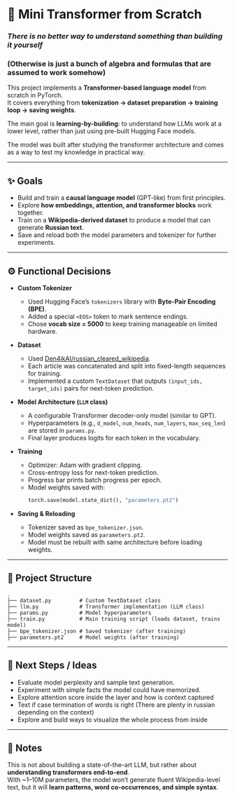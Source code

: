 # 🧠 Mini Transformer from Scratch  

### *There is no better way to understand something than building it yourself*
### (Otherwise is just a bunch of algebra and formulas that are assumed to work somehow)

This project implements a **Transformer-based language model** from scratch in PyTorch.  
It covers everything from **tokenization → dataset preparation → training loop → saving weights**.  

The main goal is **learning-by-building**: to understand how LLMs work at a lower level, rather than just using pre-built Hugging Face models.

The model was built after studying the transformer architecture and comes as a way to test my knowledge in practical way.

---

## ✨ Goals

- Build and train a **causal language model** (GPT-like) from first principles.  
- Explore **how embeddings, attention, and transformer blocks** work together.  
- Train on a **Wikipedia-derived dataset** to produce a model that can generate **Russian text**.  
- Save and reload both the model parameters and tokenizer for further experiments.

---

## ⚙️ Functional Decisions

- **Custom Tokenizer**  
  - Used Hugging Face’s `tokenizers` library with **Byte-Pair Encoding (BPE)**.  
  - Added a special `<EOS>` token to mark sentence endings.  
  - Chose **vocab size = 5000** to keep training manageable on limited hardware.  

- **Dataset**  
  - Used [Den4ikAI/russian_cleared_wikipedia](https://huggingface.co/datasets/Den4ikAI/russian_cleared_wikipedia).  
  - Each article was concatenated and split into fixed-length sequences for training.  
  - Implemented a custom `TextDataset` that outputs `(input_ids, target_ids)` pairs for next-token prediction.  

- **Model Architecture (`LLM` class)**  
  - A configurable Transformer decoder-only model (similar to GPT).  
  - Hyperparameters (e.g., `d_model`, `num_heads`, `num_layers`, `max_seq_len`) are stored in `params.py`.  
  - Final layer produces logits for each token in the vocabulary.  

- **Training**  
  - Optimizer: Adam with gradient clipping.  
  - Cross-entropy loss for next-token prediction.  
  - Progress bar prints batch progress per epoch.  
  - Model weights saved with:  
    ```python
    torch.save(model.state_dict(), "parameters.pt2")
    ```  

- **Saving & Reloading**  
  - Tokenizer saved as `bpe_tokenizer.json`.  
  - Model weights saved as `parameters.pt2`.  
  - Model must be rebuilt with same architecture before loading weights.

---

## 📂 Project Structure

```
.
├── dataset.py         # Custom TextDataset class
├── llm.py             # Transformer implementation (LLM class)
├── params.py          # Model hyperparameters
├── train.py           # Main training script (loads dataset, trains model)
├── bpe_tokenizer.json # Saved tokenizer (after training)
├── parameters.pt2     # Model weights (after training)
```

---

## 🔮 Next Steps / Ideas

- Evaluate model perplexity and sample text generation.
- Experiment with simple facts the model could have memorized.
- Explore attention score inside the layer and how is context captured
- Text if case termination of words is right (There are plenty in russian depending on the context)
- Explore and build ways to visualize the whole process from inside  

---

## 📌 Notes

This is not about building a state-of-the-art LLM, but rather about **understanding transformers end-to-end**.  
With ~1–10M parameters, the model won’t generate fluent Wikipedia-level text, but it will **learn patterns, word co-occurrences, and simple syntax**.  
